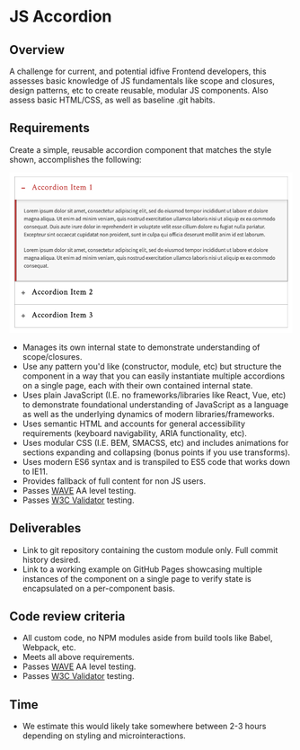 # JS Accordion

## Overview

A challenge for current, and potential idfive Frontend developers, this assesses basic knowledge of JS fundamentals like scope and closures, design patterns, etc to create reusable, modular JS components. Also assess basic HTML/CSS, as well as baseline .git habits.

## Requirements

Create a simple, reusable accordion component that matches the style shown, accomplishes the following:

![alt_text](images/accordion.png "Accordion Styles")

- Manages its own internal state to demonstrate understanding of scope/closures.
- Use any pattern you'd like (constructor, module, etc) but structure the component in a way that you can easily instantiate multiple accordions on a single page, each with their own contained internal state.
- Uses plain JavaScript (I.E. no frameworks/libraries like React, Vue, etc) to demonstrate foundational understanding of JavaScript as a language as well as the underlying dynamics of modern libraries/frameworks.
- Uses semantic HTML and accounts for general accessibility requirements (keyboard navigability, ARIA functionality, etc).
- Uses modular CSS (I.E. BEM, SMACSS, etc) and includes animations for sections expanding and collapsing (bonus points if you use transforms).
- Uses modern ES6 syntax and is transpiled to ES5 code that works down to IE11.
- Provides fallback of full content for non JS users.
- Passes [WAVE](http://wave.webaim.org/) AA level testing.
- Passes [W3C Validator](https://validator.w3.org/) testing.

## Deliverables

- Link to git repository containing the custom module only. Full commit history desired.
- Link to a working example on GitHub Pages showcasing multiple instances of the component on a single page to verify state is encapsulated on a per-component basis.

## Code review criteria

- All custom code, no NPM modules aside from build tools like Babel, Webpack, etc.
- Meets all above requirements.
- Passes [WAVE](http://wave.webaim.org/) AA level testing.
- Passes [W3C Validator](https://validator.w3.org/) testing.

## Time

- We estimate this would likely take somewhere between 2-3 hours depending on styling and microinteractions.
